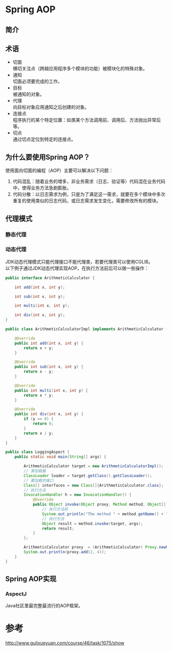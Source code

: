 # Spring AOP  

## 简介 

## 术语  
* 切面  
  横切关注点（跨越应用程序多个模块的功能）被模块化的特殊对象。  
* 通知  
  切面必须要完成的工作。  
* 目标  
  被通知的对象。  
* 代理  
  向目标对象应用通知之后创建的对象。  
* 连接点  
  程序执行的某个特定位置：如类某个方法调用前、调用后、方法抛出异常后等。  
* 切点  
  通过切点定位到特定的连接点。  

## 为什么要使用Spring AOP？  
使用面向切面的编程（AOP）主要可以解决以下问题：  
1. 代码混乱：随着业务的增多，非业务需求（日志、验证等）代码混在业务代码中，使得业务方法急剧膨胀。  
2. 代码分散：以日志需求为例，只是为了满足这一需求，就要在多个模块中多次重复的使用类似的日志代码，或日志需求发生变化，需要修改所有的模块。  
 

## 代理模式  

### 静态代理  

### 动态代理 
JDK动态代理模式只能代理接口不能代理类，若要代理类可以使用CGLIB。  
以下例子通过JDK动态代理实现AOP，在执行方法前后可以做一些操作：  
```java
public interface ArithmeticCalculator {

    int add(int x, int y);

    int sub(int x, int y);

    int multi(int x, int y);

    int div(int x, int y);
}
``` 
```java
public class ArithmeticCalculatorImpl implements ArithmeticCalculator {

    @Override
    public int add(int x, int y) {
        return x + y;
    }

    @Override
    public int sub(int x, int y) {
        return x - y;
    }

    @Override
    public int multi(int x, int y) {
        return x * y;
    }

    @Override
    public int div(int x, int y) {
        if (y == 0) {
            return 0;
        }
        return x / y;
    }
}
```
```java
public class LoggingAspect {
    public static void main(String[] args) {

        ArithmeticCalculator target = new ArithmeticCalculatorImpl();
        // 类加载器
        ClassLoader loader = target.getClass().getClassLoader();
        // 要加载的接口
        Class[] interfaces = new Class[]{ArithmeticCalculator.class};
        // 执行方法    
        InvocationHandler h = new InvocationHandler() {
            @Override
            public Object invoke(Object proxy, Method method, Object[] args) throws Throwable {
                // 执行方法前
                System.out.println("The method " + method.getName() + " args:" + Arrays.toString(args));
                // 执行方法
                Object result = method.invoke(target, args);
                return result;
            }
        };

        ArithmeticCalculator proxy  = (ArithmeticCalculator) Proxy.newProxyInstance(loader,interfaces,h);
        System.out.println(proxy.add(2, 4));
    }
}
```


## Spring AOP实现  

### AspectJ  
Java社区里最完整最流行的AOP框架。

# 参考  
http://www.gulixueyuan.com/course/46/task/1075/show
